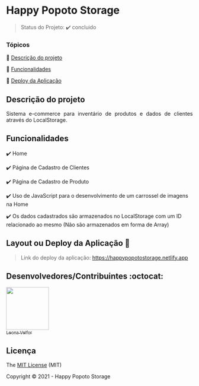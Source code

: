 <h1>Happy Popoto Storage</h1> 


> Status do Projeto: :heavy_check_mark: concluido

### Tópicos 

:small_blue_diamond: [Descrição do projeto](#descrição-do-projeto)

:small_blue_diamond: [Funcionalidades](#funcionalidades)

:small_blue_diamond: [Deploy da Aplicação](#deploy-da-aplicação-dash)


## Descrição do projeto 

<p align="justify">
  Sistema e-commerce para inventário de produtos e dados de clientes através do LocalStorage.
</p>

## Funcionalidades

:heavy_check_mark: Home  

:heavy_check_mark: Página de Cadastro de Clientes 

:heavy_check_mark: Página de Cadastro de Produto  

:heavy_check_mark: Uso de JavaScript para o desenvolvimento de um carrossel de imagens na Home

:heavy_check_mark: Os dados cadastrados são armazenados no LocalStorage com um ID relacionado ao mesmo (Não são armazenados em forma de Array)


## Layout ou Deploy da Aplicação :dash:

> Link do deploy da aplicação: https://happypopotostorage.netlify.app


## Desenvolvedores/Contribuintes :octocat:

[<img src="https://media-exp1.licdn.com/dms/image/C4E03AQGINKiEdNGQnQ/profile-displayphoto-shrink_800_800/0/1626934136802?e=1632960000&v=beta&t=4okmzUzaoafCmI-F1bXOl2hKXFSVr38ZU49c2rvy33k" width=115><br><sub>Leona Velfor</sub>](https://github.com/Diana-ops)

## Licença 

The [MIT License]() (MIT)

Copyright :copyright: 2021 - Happy Popoto Storage
